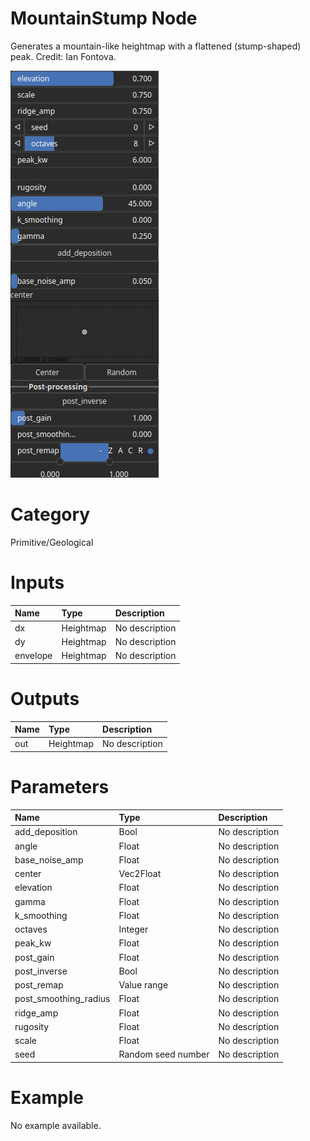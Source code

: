 
MountainStump Node
==================


Generates a mountain-like heightmap with a flattened (stump-shaped) peak. Credit: Ian Fontova.



![img](../../images/nodes/MountainStump_settings.png)


# Category


Primitive/Geological
# Inputs

|Name|Type|Description|
| :--- | :--- | :--- |
|dx|Heightmap|No description|
|dy|Heightmap|No description|
|envelope|Heightmap|No description|

# Outputs

|Name|Type|Description|
| :--- | :--- | :--- |
|out|Heightmap|No description|

# Parameters

|Name|Type|Description|
| :--- | :--- | :--- |
|add_deposition|Bool|No description|
|angle|Float|No description|
|base_noise_amp|Float|No description|
|center|Vec2Float|No description|
|elevation|Float|No description|
|gamma|Float|No description|
|k_smoothing|Float|No description|
|octaves|Integer|No description|
|peak_kw|Float|No description|
|post_gain|Float|No description|
|post_inverse|Bool|No description|
|post_remap|Value range|No description|
|post_smoothing_radius|Float|No description|
|ridge_amp|Float|No description|
|rugosity|Float|No description|
|scale|Float|No description|
|seed|Random seed number|No description|

# Example


No example available.